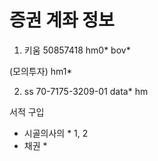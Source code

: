 # 증권 계좌 정보
1) 키움 
50857418
hm0*
bov*

(모의투자)
hm1*



2) ss
70-7175-3209-01
data*
hm


서적 구입
* 시골의사의 * 1, 2
* 채권 *